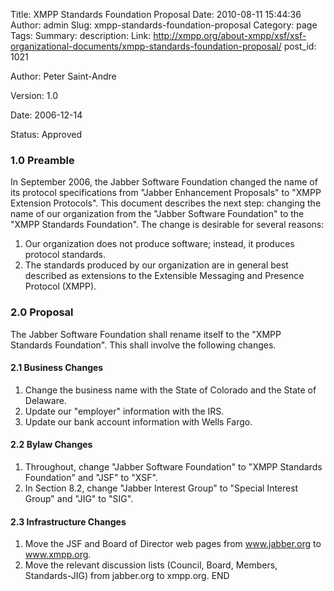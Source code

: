 Title: XMPP Standards Foundation Proposal
Date: 2010-08-11 15:44:36
Author: admin
Slug: xmpp-standards-foundation-proposal
Category: page
Tags: 
Summary: description:
Link: http://xmpp.org/about-xmpp/xsf/xsf-organizational-documents/xmpp-standards-foundation-proposal/
post_id: 1021


Author:
Peter Saint-Andre

Version:
1.0

Date:
2006-12-14

Status:
Approved

### 1.0 Preamble

In September 2006, the Jabber Software Foundation changed the name of its protocol specifications from "Jabber Enhancement Proposals" to "XMPP Extension Protocols". This document describes the next step: changing the name of our organization from the "Jabber Software Foundation" to the "XMPP Standards Foundation". The change is desirable for several reasons:

1. Our organization does not produce software; instead, it produces protocol standards.
2. The standards produced by our organization are in general best described as extensions to the Extensible Messaging and Presence Protocol (XMPP).

### 2.0 Proposal

The Jabber Software Foundation shall rename itself to the "XMPP Standards Foundation". This shall involve the following changes.

#### 2.1 Business Changes

1. Change the business name with the State of Colorado and the State of Delaware.
2. Update our "employer" information with the IRS.
3. Update our bank account information with Wells Fargo.

#### 2.2 Bylaw Changes

1. Throughout, change "Jabber Software Foundation" to "XMPP Standards Foundation" and "JSF" to "XSF".
2. In Section 8.2, change "Jabber Interest Group" to "Special Interest Group" and "JIG" to "SIG".

#### 2.3 Infrastructure Changes

1. Move the JSF and Board of Director web pages from www.jabber.org to www.xmpp.org.
2. Move the relevant discussion lists (Council, Board, Members, Standards-JIG) from jabber.org to xmpp.org.
END
